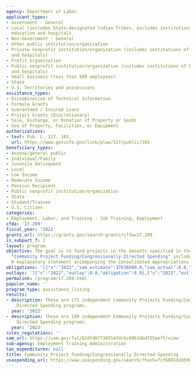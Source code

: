 ```yaml
---
agency: Department of Labor
applicant_types:
- Government - General
- Local (includes State-designated lndian Tribes, excludes institutions of higher
  education and hospitals
- Non-Government - General
- Other public institution/organization
- Private nonprofit institution/organization (includes institutions of higher education
  and hospitals)
- Profit organization
- Public nonprofit institution/organization (includes institutions of higher education
  and hospitals)
- Small business (less than 500 employees)
- State
- U.S. Territories and possessions
assistance_types:
- Dissemination of Technical Information
- Formula Grants
- Guaranteed / Insured Loans
- Project Grants (Discretionary)
- Sale, Exchange, or Donation of Property or Goods
- Use of Property, Facilities, or Equipment
authorizations:
- text: Pub. L. 117, 103.
  url: https://www.govinfo.gov/link/plaw/117/public/103
beneficiary_types:
- Anyone/general public
- Individual/Family
- Juvenile Delinquent
- Local
- Low Income
- Moderate Income
- Pension Recipient
- Public nonprofit institution/organization
- State
- Student/Trainee
- U.S. Citizen
categories:
- Employment, Labor, and Training - Job Training, Employment
cfda: '17.289'
fiscal_year: '2022'
grants_url: https://grants.gov/search-grants?cfda=17.289
is_subpart_f: 1
layout: program
objective: The goal is to fund projects in the amounts specified in the table titled
  "Community Project Funding/Congressionally Directed Spending" included in the Division
  H explanatory statement accompanying the Consolidated Appropriations Act of 2022.
obligations: '[{"x":"2022","sam_estimate":37638000.0,"sam_actual":0.0,"usa_spending_actual":0.0},{"x":"2023","sam_estimate":138000000.0,"sam_actual":0.0,"usa_spending_actual":137638000.0},{"x":"2024","sam_estimate":217000000.0,"sam_actual":0.0,"usa_spending_actual":213915715.77}]'
outlays: '[{"x":"2022","outlay":0.0,"obligation":0.0},{"x":"2023","outlay":50429006.3,"obligation":137481733.77},{"x":"2024","outlay":18491020.83,"obligation":214071982.0}]'
permalink: /program/17.289.html
popular_name: ''
program_type: assistance_listing
results:
- description: These are 173 independent Community Projects Funding/Congressional
    Directed Spending programs.
  year: '2022'
- description: These are 249 independent Community Projects Funding/Congressional
    Directed Spending programs.
  year: '2023'
rules_regulations: ''
sam_url: https://sam.gov/fal/62dfd6f7385543dcbc6061dbd755aeff/view
sub-agency: Employment Training Administration
tax_expenditures: null
title: Community Project Funding/Congressionally Directed Spending
usaspending_url: https://www.usaspending.gov/search/?hash=fcf6891d2859058aa0abfaa58251de6a
---
```

